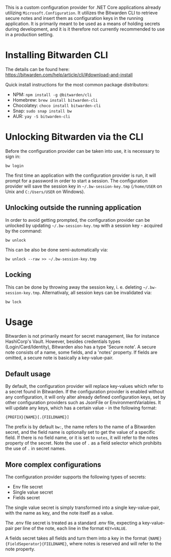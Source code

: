 This is a custom configuration provider for .NET Core applications already utilizing `Microsoft.Configuration`.
It utilizes the Bitwarden CLI to retrieve secure notes and insert them as configuration keys in the running application.
It is primarily meant to be used as a means of holding secrets during development, and it is it therefore not currently recommended to use in a production setting.

# Installing Bitwarden CLI
The details can be found here: https://bitwarden.com/help/article/cli/#download-and-install

Quick install instructions for the most common package distributors:

* NPM: `npm install -g @bitwarden/cli`
* Homebrew: `brew install bitwarden-cli`
* Chocolatey: `choco install bitwarden-cli`
* Snap: `sudo snap install bw`
* AUR: `yay -S bitwarden-cli`

# Unlocking Bitwarden via the CLI
Before the configuration provider can be taken into use, it is necessary to sign in:
```
bw login
```

The first time an application with the configuration provider is run, it will prompt for a password in order to start a session.
The configuration provider will save the session key in `~/.bw-session-key.tmp` (`/home/USER` on Unix and `C:/Users/USER` on Windows).

## Unlocking outside the running application 
In order to avoid getting prompted, the configuration provider can be unlocked by updating `~/.bw-session-key.tmp` with a session key - acquired by the command:
```
bw unlock
```

This can be also be done semi-automatically via:
```
bw unlock --raw >> ~/.bw-session-key.tmp
```

## Locking
This can be done by throwing away the session key, i. e. deleting `~/.bw-session-key.tmp`.
Alternativaly, all session keys can be invalidated via:
```
bw lock
```

# Usage
Bitwarden is not primarily meant for secret management, like for instance HashiCorp's Vault.
However, besides credentials types (Login/Card/Identity), Bitwarden also has a type 'Secure note'.
A secure note consists of a name, some fields, and a 'notes' property.
If fields are omitted, a secure note is basically a key-value-pair.

## Default usage
By default, the configuration provider will replace key-values which refer to a secret found in Bitwarden.
If the configuration provider is enabled without any configuration, it will only alter already defined configuration keys, set by other configuration providers such as JsonFile or EnvironmentVariables.
It will update any keys, which has a certain value - in the following format:
```
{PREFIX}{NAME}[.{FIELDNAME}]
```

The prefix is by default `bw:`, the name refers to the name of a Bitwarden secret, and the field name is optionally set to get the value of a specific field.
If there is no field name, or it is set to `notes`, it will refer to the notes property of the secret.
Note the use of `.` as a field selector which prohibits the use of `.` in secret names.

## More complex configurations
The configuration provider supports the following types of secrets:
* Env file secret
* Single value secret
* Fields secret

The single value secret is simply transformed into a single key-value-pair, with the name as key, and the note itself as a value.

The .env file secret is treated as a standard .env file, expecting a key-value-pair per line of the note, each line in the format `KEY=VALUE`.

A fields secret takes all fields and turn them into a key in the format `{NAME}{FieldSeperator}{FIELDNAME}`, where notes is reserved and will refer to the note property.

